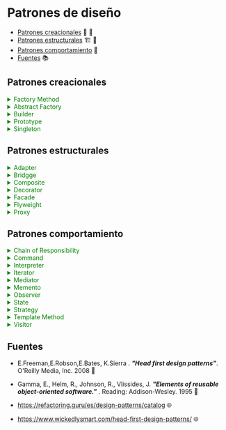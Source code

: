 # Patrones de diseño

- [Patrones creacionales](#Patrones-creacionales) 👷 🚧
- [Patrones estructurales](#Patrones-estructurales) 🏗 🌉
- [Patrones comportamiento](#Patrones-comportamiento) 🔑
- [Fuentes](#Fuentes) 📚

## Patrones creacionales

<details>
    <summary style="color:green">Factory Method </summary>

#### Estructura

![Factory method estructure](http://www.plantuml.com/plantuml/proxy?cache=no&src=https://raw.githubusercontent.com/LEON12699/Patrones_diseno/master/diagramas/Factory_g.iuml?token=AMIMNPTCGB5ZZP362TPNCSS7SNQRQ)


</details>


<details>
    <summary style="color:green">Abstract Factory </summary>
</details>

<details>
    <summary style="color:green">Builder</summary>
</details>

<details>
    <summary style="color:green">Prototype</summary>
</details>

<details>
    <summary style="color:green">Singleton</summary>
</details>

## Patrones estructurales


<details>
    <summary style="color:green">Adapter</summary>
</details>

<details>
    <summary style="color:green">Bridgge</summary>
</details>


<details>
    <summary style="color:green">Composite</summary>
</details>

<details>
    <summary style="color:green">Decorator</summary>
</details>


<details>
    <summary style="color:green">Facade</summary>
</details>

<details>
    <summary style="color:green">Flyweight</summary>
</details>

<details>
    <summary style="color:green">Proxy</summary>
</details>


## Patrones comportamiento

<details>
    <summary style="color:green">Chain of Responsibility</summary>
</details>

<details>
    <summary style="color:green">Command</summary>
</details>

<details>
    <summary style="color:green">Interpreter </summary>
</details>

<details>
    <summary style="color:green">Iterator</summary>
</details>
 
<details>
    <summary style="color:green">Mediator</summary>
</details>

<details>
    <summary style="color:green">Memento</summary>
</details>


<details>
    <summary style="color:green">Observer</summary>
</details>


<details>
    <summary style="color:green">State </summary>
</details>


<details>
    <summary style="color:green">Strategy </summary>
</details>


<details>
    <summary style="color:green">Template Method </summary>
</details>


<details>
    <summary style="color:green">Visitor </summary>
</details>





## Fuentes

- E.Freeman,E.Robson,E.Bates, K.Sierra . **_"Head first design patterns"_**. O'Reilly Media, Inc. 2008 📑

- Gamma, E., Helm, R., Johnson, R., Vlissides, J. **_"Elements of reusable object-oriented software."_** . Reading: Addison-Wesley. 1995 📑

- https://refactoring.guru/es/design-patterns/catalog 🌐

- https://www.wickedlysmart.com/head-first-design-patterns/ 🌐
